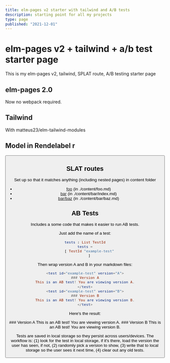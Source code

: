 ```yaml
---
title: elm-pages v2 starter with tailwind and A/B tests 
description: starting point for all my projects
type: page
published: "2021-12-01"
---
```


# elm-pages v2 + tailwind + a/b test starter page
This is my elm-pages v2, tailwind, SPLAT route, A/B testing starter page

## elm-pages 2.0
Now no webpack required.

## Tailwind
With matteus23/elm-tailwind-modules

## Model in Rendelabel r
<button label="Click Me!"/>

## SLAT routes
Set up so that it matches anything (including nested pages) in content folder

- [foo](foo) (in ./content/foo.md)
- [bar](bar) (in ./content/bar/index.md)
- [bar/baz](bar/baz) (in ./content/bar/baz.md)

## AB Tests
Includes a some code that makes it easier to run AB tests.

Just add the name of a test:

```elm
tests : List TestId
tests =
    [ TestId "example-test"
    ]
```

Then wrap version A and B in your markdown files:

```elm
<test id="example-test" version="A">
### Version A
This is an AB test! You are viewing version A.
</test>
<test id="example-test" version="B">
### Version B
This is an AB test! You are viewing version B.
</test>
```

Here's the result:

<test id="example-test" version="A">
### Version A
This is an AB test! You are viewing version A.
</test>
<test id="example-test" version="B">
### Version B
This is an AB test! You are viewing version B.
</test>

Tests are saved in local storage so they persist across users/devices. The
workflow is: (1) look for the test in local storage, if it's there, load the
version the user has seen, if not, (2) randomly pick a version to show, (3)
write that to local storage so the user sees it next time, (4) clear out any
old tests.
